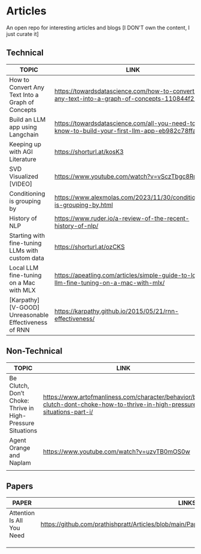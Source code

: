 # Articles
An open repo for interesting articles and blogs [I DON'T own the content, I just curate it]



## Technical 

| TOPIC                                            | LINK                                                                                         |
|--------------------------------------------------|----------------------------------------------------------------------------------------------|
| How to Convert Any Text Into a Graph of Concepts | https://towardsdatascience.com/how-to-convert-any-text-into-a-graph-of-concepts-110844f22a1a |
| Build an LLM app using Langchain                 | https://towardsdatascience.com/all-you-need-to-know-to-build-your-first-llm-app-eb982c78ffac |
| Keeping up with AGI Literature                   | https://shorturl.at/kosK3                                                                    |
| SVD Visualized [VIDEO]                           | https://www.youtube.com/watch?v=vSczTbgc8Rc                                                  |
| Conditioning is grouping by                      | https://www.alexmolas.com/2023/11/30/conditioning-is-grouping-by.html                        |
| History of NLP                                   | https://www.ruder.io/a-review-of-the-recent-history-of-nlp/                                  | 
| Starting with fine-tuning LLMs with custom data  | https://shorturl.at/ozCKS                                                                    | 
| Local LLM fine-tuning on a Mac with MLX          | https://apeatling.com/articles/simple-guide-to-local-llm-fine-tuning-on-a-mac-with-mlx/      |
| [Karpathy] [V-GOOD]  Unreasonable Effectiveness of RNN    | https://karpathy.github.io/2015/05/21/rnn-effectiveness/                                     |

## Non-Technical 

| TOPIC                                                      | LINK                                                                                                                     | 
|------------------------------------------------------------|--------------------------------------------------------------------------------------------------------------------------|
| Be Clutch, Don’t Choke: Thrive in High-Pressure Situations | https://www.artofmanliness.com/character/behavior/be-clutch-dont-choke-how-to-thrive-in-high-pressure-situations-part-i/ | 
| Agent Orange and Naplam                                    | https://www.youtube.com/watch?v=uzvTB0mOS0w                                                                              |   
|                                                            |                                                                                                                          | 

## Papers

| PAPER                     | LINKS                                                                                           |
|---------------------------|-------------------------------------------------------------------------------------------------|
| Attention Is All You Need | https://github.com/prathishpratt/Articles/blob/main/Paper/Attention%20Is%20All%20You%20Need.pdf |
|                           |                                                                                                 |
|                           |                                                                                                 |
|                           |                                                                                                 |
